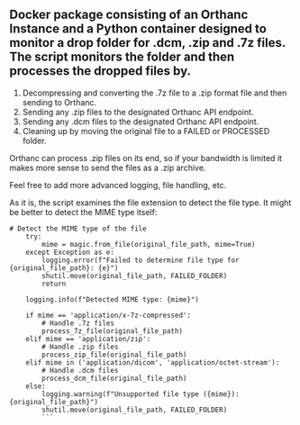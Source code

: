 ## Docker package consisting of an Orthanc Instance and a Python container designed to monitor a drop folder for .dcm, .zip and .7z files.  The script monitors the folder and then processes the dropped files by.

1.  Decompressing and converting the  .7z file to a .zip format file and then sending to Orthanc.
2.  Sending any .zip files to the designated Orthanc API endpoint.
3.  Sending any .dcm files to the designated Orthanc API endpoint.
3.  Cleaning up by moving the original file to a FAILED or PROCESSED folder.

Orthanc can process .zip files on its end, so if your bandwidth is limited it makes more sense to send the files as a .zip archive.

Feel free to add more advanced logging, file handling, etc.

As it is, the script examines the file extension to detect the file type.  It might be better to detect the MIME type itself:
```
# Detect the MIME type of the file
    try:
        mime = magic.from_file(original_file_path, mime=True)
    except Exception as e:
        logging.error(f"Failed to determine file type for {original_file_path}: {e}")
        shutil.move(original_file_path, FAILED_FOLDER)
        return

    logging.info(f"Detected MIME type: {mime}")

    if mime == 'application/x-7z-compressed':
        # Handle .7z files
        process_7z_file(original_file_path)
    elif mime == 'application/zip':
        # Handle .zip files
        process_zip_file(original_file_path)
    elif mime in ('application/dicom', 'application/octet-stream'):
        # Handle .dcm files
        process_dcm_file(original_file_path)
    else:
        logging.warning(f"Unsupported file type ({mime}): {original_file_path}")
        shutil.move(original_file_path, FAILED_FOLDER)
        ```